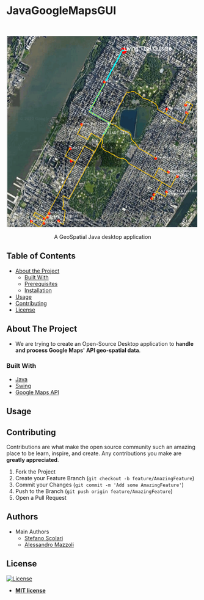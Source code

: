 # JavaGoogleMapsGUI

<br />
<p left="center">
    <img src="res/GoogleMapsApiLogo.png" alt="Logo" width="500" height="500">
  </a>

  <p align="center">
    A GeoSpatial Java desktop application 
  </p>
</p>



<!-- TABLE OF CONTENTS -->
## Table of Contents

* [About the Project](#about-the-project)
  * [Built With](#built-with)
  * [Prerequisites](#prerequisites)
  * [Installation](#installation)
* [Usage](#usage)
* [Contributing](#contributing)
* [License](#license)



<!-- ABOUT THE PROJECT -->
## About The Project

* We are trying to create an Open-Source Desktop application to **handle and process Google Maps' API geo-spatial data**.


### Built With
* [Java](https://www.java.com/it/)
* [Swing](https://docs.oracle.com/javase/7/docs/api/javax/swing/package-summary.html)
* [Google Maps API](https://developers.google.com/maps/documentation?hl=it)


<!-- USAGE EXAMPLES -->
## Usage



<!-- CONTRIBUTING -->
## Contributing

Contributions are what make the open source community such an amazing place to be learn, inspire, and create. Any contributions you make are **greatly appreciated**.

1. Fork the Project
2. Create your Feature Branch (`git checkout -b feature/AmazingFeature`)
3. Commit your Changes (`git commit -m 'Add some AmazingFeature'`)
4. Push to the Branch (`git push origin feature/AmazingFeature`)
5. Open a Pull Request

## Authors
* Main Authors
   * [Stefano Scolari](https://www.linkedin.com/in/stefano-scolari-7a9440170/)<br/>
   * [Alessandro Mazzoli](https://github.com/alemazzo)

## License

[![License](http://img.shields.io/:license-mit-blue.svg?style=flat-square)](http://badges.mit-license.org)

- **[MIT license](http://opensource.org/licenses/mit-license.php)**


